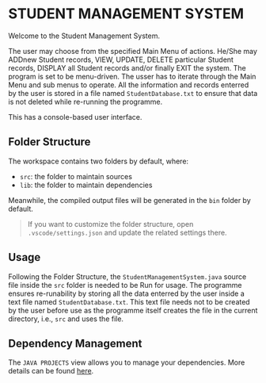 # STUDENT MANAGEMENT SYSTEM

Welcome to the Student Management System.

The user may choose from the specified Main Menu of actions. He/She may ADDnew Student records, VIEW, UPDATE, DELETE particular Student records, DISPLAY all Student records and/or finally EXIT the system. The program is set to be menu-driven. The usser has to iterate through the Main Menu and sub menus to operate. All the information and records enterred by the user is stored in a file named `StudentDatabase.txt` to ensure that data is not deleted while re-running the programme.

This has a console-based user interface.

## Folder Structure

The workspace contains two folders by default, where:

- `src`: the folder to maintain sources
- `lib`: the folder to maintain dependencies

Meanwhile, the compiled output files will be generated in the `bin` folder by default.

> If you want to customize the folder structure, open `.vscode/settings.json` and update the related settings there.

## Usage

Following the Folder Structure, the `StudentManagementSystem.java` source file inside the `src` folder is needed to be Run for usage.
The programme ensures re-runability by storing all the data enterred by the user inside a text file named `StudentDatabase.txt`. This text file needs not to be created by the user before use as the programme itself creates the file in the current directory, i.e., `src` and uses the file.

## Dependency Management

The `JAVA PROJECTS` view allows you to manage your dependencies. More details can be found [here](https://github.com/microsoft/vscode-java-dependency#manage-dependencies).
